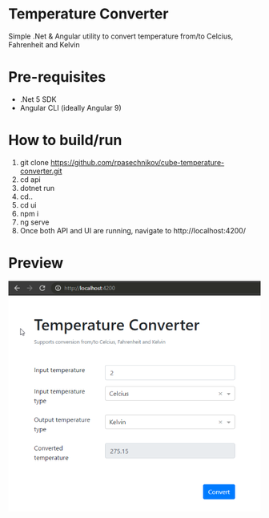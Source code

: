 # Temperature Converter

Simple .Net & Angular utility to convert temperature from/to Celcius, Fahrenheit and Kelvin

# Pre-requisites
- .Net 5 SDK
- Angular CLI (ideally Angular 9)

# How to build/run

1. git clone https://github.com/rpasechnikov/cube-temperature-converter.git
2. cd api
3. dotnet run
4. cd..
5. cd ui
6. npm i
7. ng serve
8. Once both API and UI are running, navigate to http://localhost:4200/

# Preview
![Temperature Converter preview](https://github.com/rpasechnikov/cube-temperature-converter/blob/main/preview.png)
